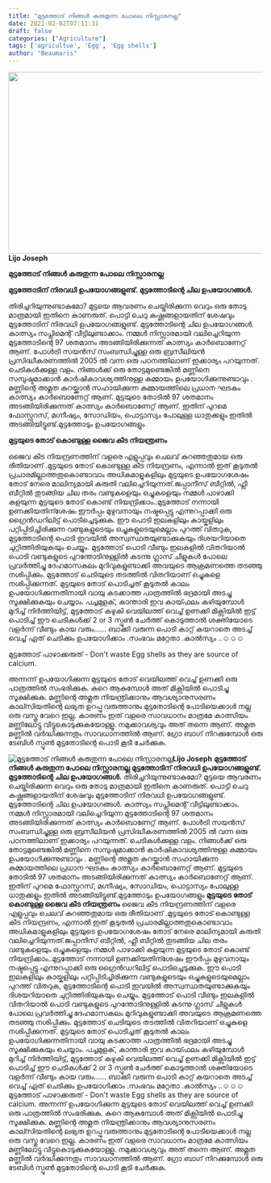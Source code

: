 ```yaml
---
title: "മുട്ടത്തോട് നിങ്ങള്‍ കരുതുന്ന പോലെ നിസ്സാരനല്ല"
date: 2021-02-02T07:11:31
draft: false
categories: ["Agriculture"]
tags: ['agricultue', 'Egg', 'Egg shells']
author: "Beaumaris"
---
```


<strong><a href="https://wordpress-972788-3403151.cloudwaysapps.com/lijo-joseph-post/298326/bdd-400" rel="attachment wp-att-298327"><img class="alignleft size-full wp-image-298327" src="https://cdn.boolokam.com/articles/2021/02/bdd-29.jpg" alt="" width="739" height="360" /></a>Lijo Joseph</strong>

<strong>മുട്ടത്തോട് നിങ്ങള്‍ കരുതുന്ന പോലെ നിസ്സാരനല്ല</strong>

<strong>മുട്ടത്തോടിന് നിരവധി ഉപയോഗങ്ങളുണ്ട്. മുട്ടത്തോടിന്റെ ചില ഉപയോഗങ്ങള്‍.</strong>

തിരിച്ചറിയുന്നുണ്ടാകുമോ? മുട്ടയെ ആവരണം ചെയ്തിരിക്കുന്ന വെറും ഒരു തോടു മാത്രമായി ഇതിനെ കാണരുത്. പൊട്ടി ചെറു കഷ്ണങ്ങളായതിന് ശേഷവും മുട്ടത്തോടിന് നിരവധി ഉപയോഗങ്ങളുണ്ട്. മുട്ടത്തോടിന്റെ ചില ഉപയോഗങ്ങള്‍. കാത്സ്യം സപ്ലിമെന്റ് വീട്ടിലുണ്ടാക്കാം. നമ്മള്‍ നിസ്സാരമായി വലിച്ചെറിയുന്ന മുട്ടത്തോടിന്റെ 97 ശതമാനം അടങ്ങിയിരിക്കുന്നത് കാത്സ്യം കാര്‍ബൊണേറ്റ് ആണ്. പോള്‍ട്രി സയന്‍സ് സംബന്ധിച്ചുള്ള ഒരു ബ്രസീലിയന്‍ പ്രസിദ്ധീകരണത്തില്‍ 2005 ല്‍ വന്ന ഒരു പഠനത്തിലാണ് ഇക്കാര്യം പറയുന്നത്.
ചെടികള്‍ക്കുള്ള വളം. നിങ്ങള്‍ക്ക് ഒരു തോട്ടമുണ്ടെങ്കില്‍ മണ്ണിനെ സമ്പുഷ്ടമാക്കാന്‍ കാര്‍ഷികാവശ്യത്തിനുള്ള കുമ്മായം ഉപയോഗിക്കുന്നുണ്ടാവും . മണ്ണിന്റെ അമ്ലത കുറയ്ക്കാന്‍ സഹായിക്കുന്ന കുമ്മായത്തിലെ പ്രധാന ഘടകം കാത്സ്യം കാര്‍ബൊണേറ്റ് ആണ്. മുട്ടയുടെ തോടില്‍ 97 ശതമാനം അടങ്ങിയിരിക്കുന്നത് കാത്സ്യം കാര്‍ബൊണേറ്റ് ആണ്. ഇതിന് പുറമെ ഫോസ്ഫറസ്, മഗ്നീഷ്യം, സോഡിയം, പൊട്ടാസ്യം പോലുള്ള ധാതുക്കളും ഇതില്‍ അടങ്ങിയിട്ടുണ്ട്.മുട്ടത്തോടും ഉപയോഗങ്ങളും

<strong>മുട്ടയുടെ തോട് കൊണ്ടുള്ള ജൈവ കീട നിയന്ത്രണം</strong>

ജൈവ കീട നിയന്ദ്രണത്തിന് വളരെ എളുപ്പവും ചെലവ് കുറഞ്ഞതുമായ ഒരു രീതിയാണ്‌ .മുട്ടയുടെ തോട് കൊണ്ടുള്ള കീട നിയന്ദ്രണം, എന്നാല്‍ ഇത് കൂടുതല്‍ പ്രചാരമില്ലാത്തതുകൊണ്ടാവാം അധികമാളുകളിലും മുട്ടയുടെ ഉപയോഗശേഷം തോട് നേരെ മാലിന്യമായി കരുതി വലിച്ചെറിയുന്നത്.ജപ്പാനീസ് ബീറ്റില്‍, ഫ്ലീ ബീറ്റില്‍ തുടങ്ങിയ ചില തരം വണ്ടുകളെയും ഒച്ചുകളെയും നമ്മള്‍ പാഴാക്കി കളയുന്ന മുട്ടയുടെ തോട് കൊണ്ട് നിയന്ദ്രിക്കാം..മുട്ടത്തോട് നന്നായി ഉണക്കിയതിന്ശേഷം ഈര്‍പ്പം മുഴുവനായും നഷ്ടപ്പെട്ടു എന്നുറപ്പാക്കി ഒരു ഗ്രൈന്‍ഡറിലിട്ട് പൊടിച്ചെടുക്കുക. ഈ പൊടി ഇലകളിലും കായ്കളിലും പറ്റിപ്പിടിച്ചിരിക്കുന്ന വണ്ടുകളുടെയും ഒച്ചുകളുടെയുമെല്ലാം പുറത്ത് വിതറുക, മുട്ടത്തോടിന്റെ പൊടി ഇവയില്‍ അസ്വസ്ഥതയുണ്ടാക്കുകയും ദിശയറിയാതെ ചുറ്റിത്തിരിയുകയും ചെയ്യും.
മുട്ടത്തോട് പൊടി വീണ്ടും ഇലകളില്‍ വിതറിയാല്‍ പൊടി വണ്ടുകളുടെ പുറന്തോടിനുള്ളില്‍ കടന്നു ഗ്ലാസ് ചീളുകള്‍ പോലെ പ്രവര്‍ത്തിച്ചു ദേഹമാസകലം മുറിവുകളുണ്ടാക്കി അവയുടെ ആക്രമണത്തെ തടഞ്ഞു നശിപ്പിക്കും. മുട്ടത്തോട് ചെടിയുടെ തടത്തില്‍ വിതറിയാണ് ഒച്ചുകളെ നശിപ്പിക്കുന്നത്. മുട്ടയുടെ തോട് പൊടിച്ചത് കൂടുതല്‍ കാലം ഉപയോഗിക്കുന്നതിനായി വായു കടക്കാത്ത പാത്രത്തില്‍ ഭദ്രമായി അടച്ചു സൂക്ഷിക്കുകയും ചെയ്യാം. പച്ചമുളക്‌, കാന്താരി ഇവ കായ്ഫലം കഴിയുമ്പോൾ മുറിച്ച് നിർത്തിയിട്ട്, മുട്ടത്തോട് കഴുകി വെയിലത്ത് വെച്ച് ഉണക്കി മിക്സിയിൽ ഇട്ട് പൊടിച്ച് ഈ ചെടികൾക്ക് 2 or 3 സ്പൂൺ ചേർത്ത് കൊടുത്താൽ ശക്തിയോടെ വളർന്ന് വീണ്ടും കായ വരും...... ബാക്കി വരുന്ന പൊടി കാറ്റ് കയറാതെ അടച്ച് വെച്ച് ഏത് ചെടിക്കും ഉപയോഗിക്കാം .സംഭവം മറ്റേതാ .കാൽസ്യം ..☺☺☺

മുട്ടത്തോട് പാഴാക്കരുത് - Don't waste Egg shells as they are source of calcium.

അന്നന്ന് ഉപയോഗിക്കുന്ന മുട്ടയുടെ തോട് വെയിലത്ത് വെച്ച് ഉണക്കി ഒരു പാത്രത്തിൽ സംഭരിക്കുക. കുറെ ആകുമ്പോൾ അത് മിക്സിയിൽ പൊടിച്ചു സൂക്ഷിക്കുക. മണ്ണിന്റെ അമ്ലത നിയന്ത്രിക്കാനും ആവശ്യാനുസരണം കാല്സിയതിന്റെ ലഭ്യത ഉറപ്പു വരുത്താനും മുട്ടതോടിന്റെ പോടിയെക്കാൾ നല്ല ഒരു വസ്തു വേറെ ഇല്ല. കാരണം ഇത് വളരെ സാവധാനം മാത്രമേ കാത്സിയം മണ്ണിലോട്ടു വിട്ടുകൊടുക്കുകയോള്ളൂ. നമുക്കാവശ്യവും അത് തന്നെ ആണ്. അമ്ലത മണ്ണിൽ വർദ്ധിക്കുന്നതും സാവധാനത്തിൽ ആണ്. ഗ്രോ ബാഗ്‌ നിറക്കുമ്പോൾ ഒരു ടേബിൾ സ്പൂണ്‍ മുട്ടതോടിന്റെ പൊടി കൂടി ചേർക്കുക.


![മുട്ടത്തോട് നിങ്ങള്‍ കരുതുന്ന പോലെ നിസ്സാരനല്ല](https://cdn.boolokam.com/articles/2021/02/bdd-29.jpg)**[](https://wordpress-972788-3403151.cloudwaysapps.com/lijo-joseph-post/298326/bdd-400)Lijo Joseph** **മുട്ടത്തോട് നിങ്ങള്‍ കരുതുന്ന പോലെ നിസ്സാരനല്ല** **മുട്ടത്തോടിന് നിരവധി ഉപയോഗങ്ങളുണ്ട്. മുട്ടത്തോടിന്റെ ചില ഉപയോഗങ്ങള്‍.** തിരിച്ചറിയുന്നുണ്ടാകുമോ? മുട്ടയെ ആവരണം ചെയ്തിരിക്കുന്ന വെറും ഒരു തോടു മാത്രമായി ഇതിനെ കാണരുത്. പൊട്ടി ചെറു കഷ്ണങ്ങളായതിന് ശേഷവും മുട്ടത്തോടിന് നിരവധി ഉപയോഗങ്ങളുണ്ട്. മുട്ടത്തോടിന്റെ ചില ഉപയോഗങ്ങള്‍. കാത്സ്യം സപ്ലിമെന്റ് വീട്ടിലുണ്ടാക്കാം. നമ്മള്‍ നിസ്സാരമായി വലിച്ചെറിയുന്ന മുട്ടത്തോടിന്റെ 97 ശതമാനം അടങ്ങിയിരിക്കുന്നത് കാത്സ്യം കാര്‍ബൊണേറ്റ് ആണ്. പോള്‍ട്രി സയന്‍സ് സംബന്ധിച്ചുള്ള ഒരു ബ്രസീലിയന്‍ പ്രസിദ്ധീകരണത്തില്‍ 2005 ല്‍ വന്ന ഒരു പഠനത്തിലാണ് ഇക്കാര്യം പറയുന്നത്. ചെടികള്‍ക്കുള്ള വളം. നിങ്ങള്‍ക്ക് ഒരു തോട്ടമുണ്ടെങ്കില്‍ മണ്ണിനെ സമ്പുഷ്ടമാക്കാന്‍ കാര്‍ഷികാവശ്യത്തിനുള്ള കുമ്മായം ഉപയോഗിക്കുന്നുണ്ടാവും . മണ്ണിന്റെ അമ്ലത കുറയ്ക്കാന്‍ സഹായിക്കുന്ന കുമ്മായത്തിലെ പ്രധാന ഘടകം കാത്സ്യം കാര്‍ബൊണേറ്റ് ആണ്. മുട്ടയുടെ തോടില്‍ 97 ശതമാനം അടങ്ങിയിരിക്കുന്നത് കാത്സ്യം കാര്‍ബൊണേറ്റ് ആണ്. ഇതിന് പുറമെ ഫോസ്ഫറസ്, മഗ്നീഷ്യം, സോഡിയം, പൊട്ടാസ്യം പോലുള്ള ധാതുക്കളും ഇതില്‍ അടങ്ങിയിട്ടുണ്ട്.മുട്ടത്തോടും ഉപയോഗങ്ങളും **മുട്ടയുടെ തോട് കൊണ്ടുള്ള ജൈവ കീട നിയന്ത്രണം** ജൈവ കീട നിയന്ദ്രണത്തിന് വളരെ എളുപ്പവും ചെലവ് കുറഞ്ഞതുമായ ഒരു രീതിയാണ്‌ .മുട്ടയുടെ തോട് കൊണ്ടുള്ള കീട നിയന്ദ്രണം, എന്നാല്‍ ഇത് കൂടുതല്‍ പ്രചാരമില്ലാത്തതുകൊണ്ടാവാം അധികമാളുകളിലും മുട്ടയുടെ ഉപയോഗശേഷം തോട് നേരെ മാലിന്യമായി കരുതി വലിച്ചെറിയുന്നത്.ജപ്പാനീസ് ബീറ്റില്‍, ഫ്ലീ ബീറ്റില്‍ തുടങ്ങിയ ചില തരം വണ്ടുകളെയും ഒച്ചുകളെയും നമ്മള്‍ പാഴാക്കി കളയുന്ന മുട്ടയുടെ തോട് കൊണ്ട് നിയന്ദ്രിക്കാം..മുട്ടത്തോട് നന്നായി ഉണക്കിയതിന്ശേഷം ഈര്‍പ്പം മുഴുവനായും നഷ്ടപ്പെട്ടു എന്നുറപ്പാക്കി ഒരു ഗ്രൈന്‍ഡറിലിട്ട് പൊടിച്ചെടുക്കുക. ഈ പൊടി ഇലകളിലും കായ്കളിലും പറ്റിപ്പിടിച്ചിരിക്കുന്ന വണ്ടുകളുടെയും ഒച്ചുകളുടെയുമെല്ലാം പുറത്ത് വിതറുക, മുട്ടത്തോടിന്റെ പൊടി ഇവയില്‍ അസ്വസ്ഥതയുണ്ടാക്കുകയും ദിശയറിയാതെ ചുറ്റിത്തിരിയുകയും ചെയ്യും. മുട്ടത്തോട് പൊടി വീണ്ടും ഇലകളില്‍ വിതറിയാല്‍ പൊടി വണ്ടുകളുടെ പുറന്തോടിനുള്ളില്‍ കടന്നു ഗ്ലാസ് ചീളുകള്‍ പോലെ പ്രവര്‍ത്തിച്ചു ദേഹമാസകലം മുറിവുകളുണ്ടാക്കി അവയുടെ ആക്രമണത്തെ തടഞ്ഞു നശിപ്പിക്കും. മുട്ടത്തോട് ചെടിയുടെ തടത്തില്‍ വിതറിയാണ് ഒച്ചുകളെ നശിപ്പിക്കുന്നത്. മുട്ടയുടെ തോട് പൊടിച്ചത് കൂടുതല്‍ കാലം ഉപയോഗിക്കുന്നതിനായി വായു കടക്കാത്ത പാത്രത്തില്‍ ഭദ്രമായി അടച്ചു സൂക്ഷിക്കുകയും ചെയ്യാം. പച്ചമുളക്‌, കാന്താരി ഇവ കായ്ഫലം കഴിയുമ്പോൾ മുറിച്ച് നിർത്തിയിട്ട്, മുട്ടത്തോട് കഴുകി വെയിലത്ത് വെച്ച് ഉണക്കി മിക്സിയിൽ ഇട്ട് പൊടിച്ച് ഈ ചെടികൾക്ക് 2 or 3 സ്പൂൺ ചേർത്ത് കൊടുത്താൽ ശക്തിയോടെ വളർന്ന് വീണ്ടും കായ വരും...... ബാക്കി വരുന്ന പൊടി കാറ്റ് കയറാതെ അടച്ച് വെച്ച് ഏത് ചെടിക്കും ഉപയോഗിക്കാം .സംഭവം മറ്റേതാ .കാൽസ്യം ..☺☺☺ മുട്ടത്തോട് പാഴാക്കരുത് - Don't waste Egg shells as they are source of calcium. അന്നന്ന് ഉപയോഗിക്കുന്ന മുട്ടയുടെ തോട് വെയിലത്ത് വെച്ച് ഉണക്കി ഒരു പാത്രത്തിൽ സംഭരിക്കുക. കുറെ ആകുമ്പോൾ അത് മിക്സിയിൽ പൊടിച്ചു സൂക്ഷിക്കുക. മണ്ണിന്റെ അമ്ലത നിയന്ത്രിക്കാനും ആവശ്യാനുസരണം കാല്സിയതിന്റെ ലഭ്യത ഉറപ്പു വരുത്താനും മുട്ടതോടിന്റെ പോടിയെക്കാൾ നല്ല ഒരു വസ്തു വേറെ ഇല്ല. കാരണം ഇത് വളരെ സാവധാനം മാത്രമേ കാത്സിയം മണ്ണിലോട്ടു വിട്ടുകൊടുക്കുകയോള്ളൂ. നമുക്കാവശ്യവും അത് തന്നെ ആണ്. അമ്ലത മണ്ണിൽ വർദ്ധിക്കുന്നതും സാവധാനത്തിൽ ആണ്. ഗ്രോ ബാഗ്‌ നിറക്കുമ്പോൾ ഒരു ടേബിൾ സ്പൂണ്‍ മുട്ടതോടിന്റെ പൊടി കൂടി ചേർക്കുക.
